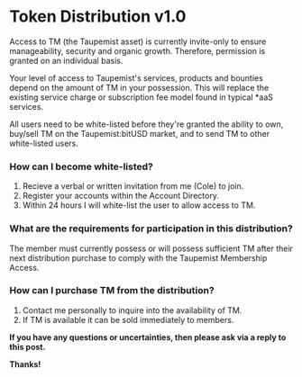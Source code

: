# Token Distribution v1.0

Access to TM (the Taupemist asset) is currently invite-only to ensure manageability, security and organic growth. Therefore, permission is granted on an individual basis.

Your level of access to Taupemist's services, products and bounties depend on the amount of TM in your possession.
This will replace the existing service charge or subscription fee model found in typical *aaS services.

All users need to be white-listed before they're granted the ability to own, buy/sell TM on the Taupemist:bitUSD market, and to send TM to other white-listed users.

### How can I become white-listed?
1. Recieve a verbal or written invitation from me (Cole) to join.
2. Register your accounts within the Account Directory.
3. Within 24 hours I will white-list the user to allow access to TM. 

### What are the requirements for participation in this distribution?
The member must currently possess or will possess sufficient TM after their next distribution purchase to comply with the Taupemist Membership Access.

### How can I purchase TM from the distribution?
1. Contact me personally to inquire into the availability of TM.
2. If TM is available it can be sold immediately to members.

**If you have any questions or uncertainties, then please ask via a reply to this post.**

**Thanks!**


